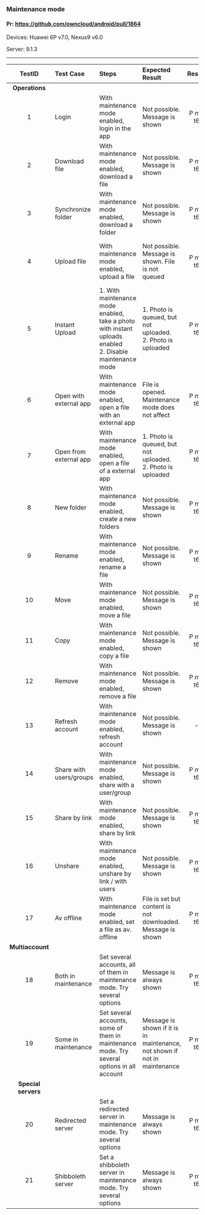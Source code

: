 ###  Maintenance mode 

#### Pr: https://github.com/owncloud/android/pull/1864

Devices: Huawei 6P v7.0, Nexus9 v6.0

Server: 9.1.3

---

 
| TestID | Test Case | Steps | Expected Result | Result | Related Comment |
| :----: | :-------- | :---- | :-------------- | :----: | :-------------- |
|**Operations**|||||||
| 1 | Login | With maintenance mode enabled, login in the app | Not possible. Message is shown | P m7 t6|  |
| 2 | Download file| With maintenance mode enabled, download a file | Not possible. Message is shown | P m7 t6|  |
| 3 | Synchronize folder| With maintenance mode enabled, download a folder | Not possible. Message is shown | P m7 t6|  |
| 4 | Upload file| With maintenance mode enabled, upload a file | Not possible. Message is shown. File is not queued | P m7 t6| SOLVED: Upload view shows "Unknown error" |
| 5 | Instant Upload | 1. With maintenance mode enabled, take a photo with instant uploads enabled<br> 2. Disable maintenance mode| 1. Photo is queued, but not uploaded.<br>2. Photo is uploaded | P m7 t6| SOLVED: Upload view shows "Unknown error" |
| 6 | Open with external app | With maintenance mode enabled, open a file with an external app  | File is opened. Maintenance mode does not affect | P m7 t6|  |
| 7 | Open from external app | With maintenance mode enabled, open a file of a external app  | 1. Photo is queued, but not uploaded.<br>2. Photo is uploaded | P m7 t6| SOLVED: Upload view shows "Unknown error" |
| 8 | New folder | With maintenance mode enabled, create a new folders | Not possible. Message is shown | P m7 t6 |  |
| 9 | Rename | With maintenance mode enabled, rename a file | Not possible. Message is shown | P m7 t6|  |
| 10 | Move | With maintenance mode enabled, move a file | Not possible. Message is shown | P m7 t6|  |
| 11 | Copy | With maintenance mode enabled, copy a file | Not possible. Message is shown | P m7 t6|  |
| 12 | Remove | With maintenance mode enabled, remove a file | Not possible. Message is shown | P m7 t6| |
| 13 | Refresh account | With maintenance mode enabled, refresh account | Not possible. Message is shown | - | Nothing in any case. |
| 14 | Share with users/groups | With maintenance mode enabled, share with a user/group | Not possible. Message is shown | P m7 t6| SOLVED: Message is not shown |
| 15 | Share by link | With maintenance mode enabled, share by link | Not possible. Message is shown | P m7 t6|  |
| 16 | Unshare | With maintenance mode enabled, unshare by link / with users | Not possible. Message is shown | P m7 t6| SOLVED: File is removed from file list |
| 17 | Av offline | With maintenance mode enabled, set a file as av. offline | File is set but content is not downloaded. Message is shown | P m7 t6|  |
|**Multiaccount**|||||||
| 18 | Both in maintenance | Set several accounts, all of them in maintenance mode. Try several options | Message is always shown | P m7 t6|  |
| 19 | Some in maintenance | Set several accounts, some of them in maintenance mode. Try several options in all account | Message is shown if it is in maintenance, not shown if not in maintenance | P m7 t6|  |
|**Special servers**|||||||
| 20 | Redirected server | Set a redirected server in maintenance mode. Try several options | Message is always shown | P m7 t6|  |
| 21 | Shibboleth server | Set a shibboleth server in maintenance mode. Try several options | Message is always shown | P m7 t6| SOLVED: Not recognized |
